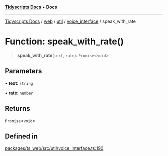 [**Tidyscripts Docs**](../../../../../../../README.md) • **Docs**

***

[Tidyscripts Docs](../../../../../../../globals.md) / [web](../../../../../README.md) / [util](../../../README.md) / [voice\_interface](../README.md) / speak\_with\_rate

# Function: speak\_with\_rate()

> **speak\_with\_rate**(`text`, `rate`): `Promise`\<`void`\>

## Parameters

• **text**: `string`

• **rate**: `number`

## Returns

`Promise`\<`void`\>

## Defined in

[packages/ts\_web/src/util/voice\_interface.ts:190](https://github.com/sheunaluko/tidyscripts/blob/master/packages/ts_web/src/util/voice_interface.ts#L190)
